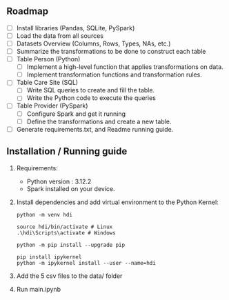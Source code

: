 ## Roadmap

- [ ] Install libraries (Pandas, SQLite, PySpark)
- [ ] Load the data from all sources
- [ ] Datasets Overview (Columns, Rows, Types, NAs, etc.)
- [ ] Summarize the transformations to be done to construct each table
- [ ] Table Person (Python)
  - [ ] Implement a high-level function that applies transformations on data.
  - [ ] Implement transformation functions and transformation rules.
- [ ] Table Care Site (SQL)
  - [ ] Write SQL queries to create and fill the table.
  - [ ] Write the Python code to execute the queries
- [ ] Table Provider (PySpark)
  - [ ] Configure Spark and get it running
  - [ ] Define the transformations and create a new table.
- [ ] Generate requirements.txt, and Readme running guide.

## Installation / Running guide

1. Requirements:

   - Python version : 3.12.2
   - Spark installed on your device.

2. Install dependencies and add virtual environment to the Python Kernel:

   ```console
   python -m venv hdi

   source hdi/bin/activate # Linux
   .\hdi\Scripts\activate # Windows

   python -m pip install --upgrade pip

   pip install ipykernel
   python -m ipykernel install --user --name=hdi
   ```

3. Add the 5 csv files to the data/ folder

4. Run main.ipynb
